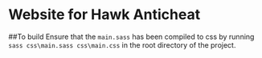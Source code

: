 # Website for Hawk Anticheat

##To build
Ensure that the `main.sass` has been compiled to css by running `sass css\main.sass css\main.css` in the root directory of the project.